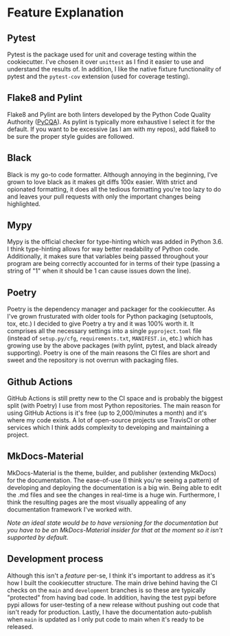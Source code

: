 # Feature Explanation

## Pytest
Pytest is the package used for unit and coverage testing within the cookiecutter. I've chosen it over `unittest` as I find it easier to use and understand the results of. In addition, I like the native fixture functionality of pytest and the `pytest-cov` extension (used for coverage testing).

## Flake8 and Pylint
Flake8 and Pylint are both linters developed by the Python Code Quality Authority ([PyCQA](https://github.com/PyCQA)). As pylint is typically more exhaustive I select it for the default. If you want to be excessive (as I am with my repos), add flake8 to be sure the proper style guides are followed. 

## Black
Black is my go-to code formatter. Although annoying in the beginning, I've grown to love black as it makes git diffs 100x easier. With strict and opionated formatting, it does all the tedious formatting you're too lazy to do and leaves your pull requests with only the important changes being highlighted.

## Mypy
Mypy is the official checker for type-hinting which was added in Python 3.6. I think type-hinting allows for way better readability of Python code. Additionally, it makes sure that variables being passed throughout your program are being correctly accounted for in terms of their type (passing a string of "1" when it should be 1 can cause issues down the line).

## Poetry
Poetry is the dependency manager and packager for the cookiecutter. As I've grown frusturated with older tools for Python packaging (setuptools, tox, etc.) I decided to give Poetry a try and it was 100% worth it. It comprises all the necessary settings into a single `pyproject.toml` file (instead of `setup.py/cfg`, `requirements.txt`, `MANIFEST.in`, etc.) which has growing use by the above packages (with pylint, pytest, and black already supporting). Poetry is one of the main reasons the CI files are short and sweet and the repository is not overrun with packaging files.

## Github Actions
GitHub Actions is still pretty new to the CI space and is probably the biggest split (with Poetry) I use from most Python repositories. The main reason for using GitHub Actions is it's free (up to 2,000/minutes a month) and it's where my code exists. A lot of open-source projects use TravisCI or other services which I think adds complexity to developing and maintaining a project.

## MkDocs-Material
MkDocs-Material is the theme, builder, and publisher (extending MkDocs) for the documentation. The ease-of-use (I think you're seeing a pattern) of developing and deploying the documentation is a big win. Being able to edit the .md files and see the changes in real-time is a huge win. Furthermore, I think the resulting pages are the most visually appealing of any documentation framework I've worked with.

*Note an ideal state would be to have versioning for the documentation but you have to be an MkDocs-Material insider for that at the moment so it isn't supported by default.*

## Development process
Although this isn't a *feature* per-se, I think it's important to address as it's how I built the cookiecutter structure. The main drive behind having the CI checks on the `main` and `development` branches is so these are typically "protected" from having bad code. In addition, having the test pypi before pypi allows for user-testing of a new release without pushing out code that isn't ready for production. Lastly, I have the documentation auto-publish when `main` is updated as I only put code to main when it's ready to be released.
